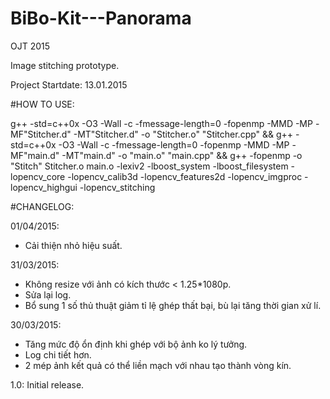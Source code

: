 # BiBo-Kit---Panorama
OJT 2015

Image stitching prototype.

Project Startdate: 13.01.2015

#HOW TO USE:

g++ -std=c++0x -O3 -Wall -c -fmessage-length=0 -fopenmp -MMD -MP -MF"Stitcher.d" -MT"Stitcher.d" -o "Stitcher.o" "Stitcher.cpp" && g++ -std=c++0x -O3 -Wall -c -fmessage-length=0 -fopenmp -MMD -MP -MF"main.d" -MT"main.d" -o "main.o" "main.cpp" && g++ -fopenmp -o "Stitch"  Stitcher.o main.o   -lexiv2 -lboost_system -lboost_filesystem -lopencv_core -lopencv_calib3d -lopencv_features2d -lopencv_imgproc -lopencv_highgui -lopencv_stitching

#CHANGELOG:

01/04/2015:
- Cải thiện nhỏ hiệu suất.

31/03/2015:
- Không resize với ảnh có kích thước < 1.25*1080p.
- Sửa lại log.
- Bổ sung 1 số thủ thuật giảm tỉ lệ ghép thất bại, bù lại tăng thời gian xử lí.

30/03/2015: 
- Tăng mức độ ổn định khi ghép với bộ ảnh ko lý tưởng.
- Log chi tiết hơn.
- 2 mép ảnh kết quả có thể liền mạch với nhau tạo thành vòng kín.

1.0: Initial release.
